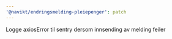 ```yaml
---
'@navikt/endringsmelding-pleiepenger': patch
---
```


Logge axiosError til sentry dersom innsending av melding feiler
